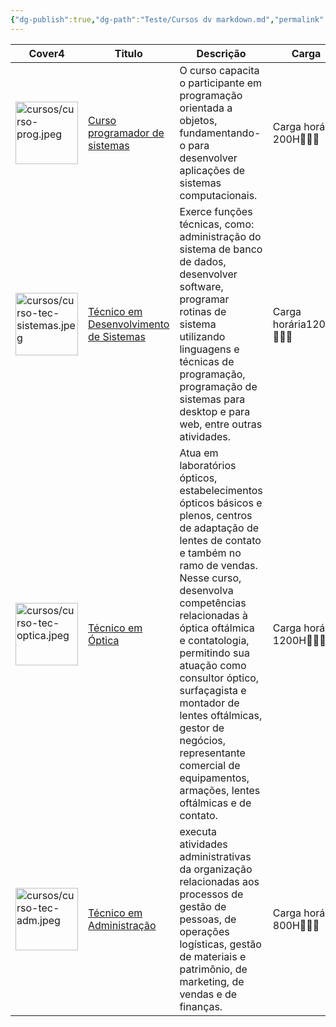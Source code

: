 ```yaml
---
{"dg-publish":true,"dg-path":"Teste/Cursos dv markdown.md","permalink":"/teste/cursos-dv-markdown/","title":"Cursos dv markdown","metatags":{"description":"cursos dataview"},"hideInGraph":true,"contentClasses":"cards","tags":["teste/nao-funciona","cards"],"updated":"2025-04-03T08:53:46.532-03:00"}
---
```



<div><table class="dataview table-view-table"><thead class="table-view-thead"><tr class="table-view-tr-header"><th class="table-view-th"><span>Cover</span><span class="dataview small-text">4</span></th><th class="table-view-th"><span>Titulo</span></th><th class="table-view-th"><span>Descrição</span></th><th class="table-view-th"><span>Carga</span></th><th class="table-view-th"><span>Series</span></th><th class="table-view-th"><span>Inscrição</span></th></tr></thead><tbody class="table-view-tbody"><tr><td><img alt="cursos/curso-prog.jpeg" src="app://2410051a7c2d4f8d054ca0b42a897225bfb9/C:/Users/jocil/github/obsidian-estudos/cursos/curso-prog.jpeg?1743348383716" width="100"></td><td><span><a data-tooltip-position="top" aria-label="cursos/Curso programador de sistemas.md" data-href="cursos/Curso programador de sistemas.md" href="cursos/Curso programador de sistemas.md" class="internal-link" target="_blank" rel="noopener nofollow">Curso programador de sistemas</a></span></td><td><span>O curso capacita o participante em programação orientada a objetos, fundamentando-o para desenvolver aplicações de sistemas computacionais.</span></td><td><span>Carga horária 200H👨🏻‍💻</span></td><td><span>teste #2</span></td><td><span>Inscrições via <a data-tooltip-position="top" aria-label="https://psg.ce.senac.br/oportunidade/programador-de-sistemas-2/" rel="noopener nofollow" class="external-link" href="https://psg.ce.senac.br/oportunidade/programador-de-sistemas-2/" target="_blank">link ⬇</a></span></td></tr><tr><td><img alt="cursos/curso-tec-sistemas.jpeg" src="app://2410051a7c2d4f8d054ca0b42a897225bfb9/C:/Users/jocil/github/obsidian-estudos/cursos/curso-tec-sistemas.jpeg?1743346750107" width="100"></td><td><span><a data-tooltip-position="top" aria-label="cursos/Técnico em Desenvolvimento de Sistemas.md" data-href="cursos/Técnico em Desenvolvimento de Sistemas.md" href="cursos/Técnico em Desenvolvimento de Sistemas.md" class="internal-link" target="_blank" rel="noopener nofollow">Técnico em Desenvolvimento de Sistemas</a></span></td><td><span>Exerce funções técnicas, como: administração do sistema de banco de dados, desenvolver software, programar rotinas de sistema utilizando linguagens e técnicas de programação, programação de sistemas para desktop e para web, entre outras atividades.</span></td><td><span>Carga horária1200H👨🏻‍💻</span></td><td><span>N/A</span></td><td><span>Inscrições presenciais ou <a data-tooltip-position="top" aria-label="https://cursos.ce.senac.br/produto/tecnico-em-desenvolvimento-de-sistemas-sobral-noite-2025-12-67/" rel="noopener nofollow" class="external-link" href="https://cursos.ce.senac.br/produto/tecnico-em-desenvolvimento-de-sistemas-sobral-noite-2025-12-67/" target="_blank">link ⬇</a></span></td></tr><tr><td><img alt="cursos/curso-tec-optica.jpeg" src="app://2410051a7c2d4f8d054ca0b42a897225bfb9/C:/Users/jocil/github/obsidian-estudos/cursos/curso-tec-optica.jpeg?1743348341465" width="100"></td><td><span><a data-tooltip-position="top" aria-label="cursos/Técnico em Óptica.md" data-href="cursos/Técnico em Óptica.md" href="cursos/Técnico em Óptica.md" class="internal-link" target="_blank" rel="noopener nofollow">Técnico em Óptica</a></span></td><td><span>Atua em laboratórios ópticos, estabelecimentos ópticos básicos e plenos, centros de adaptação de lentes de contato e também no ramo de vendas. Nesse curso, desenvolva competências relacionadas à óptica oftálmica e contatologia, permitindo sua atuação como consultor óptico, surfaçagista e montador de lentes oftálmicas, gestor de negócios, representante comercial de equipamentos, armações, lentes oftálmicas e de contato.</span></td><td><span>Carga horária 1200H👩🏻‍⚕</span></td><td><span>N/A</span></td><td><span>Inscrições presenciais ou <a data-tooltip-position="top" aria-label="https://cursos.ce.senac.br/produto/tecnico-em-optica-sobral-noite-2025-12-64/" rel="noopener nofollow" class="external-link" href="https://cursos.ce.senac.br/produto/tecnico-em-optica-sobral-noite-2025-12-64/" target="_blank">link ⬇</a></span></td></tr><tr><td><img alt="cursos/curso-tec-adm.jpeg" src="app://2410051a7c2d4f8d054ca0b42a897225bfb9/C:/Users/jocil/github/obsidian-estudos/cursos/curso-tec-adm.jpeg?1743348361502" width="100"></td><td><span><a data-tooltip-position="top" aria-label="cursos/Técnico em Administração.md" data-href="cursos/Técnico em Administração.md" href="cursos/Técnico em Administração.md" class="internal-link" target="_blank" rel="noopener nofollow">Técnico em Administração</a></span></td><td><span>executa atividades administrativas da organização relacionadas aos processos de gestão de pessoas, de operações logísticas, gestão de materiais e patrimônio, de marketing, de vendas e de finanças.</span></td><td><span>Carga horária 800H👨🏻‍💻</span></td><td><span>N/A</span></td><td><span>Inscrições presenciais ou <a data-tooltip-position="top" aria-label="https://cursos.ce.senac.br/produto/tecnico-em-administracao-sobral-noite-2025-12-66/" rel="noopener nofollow" class="external-link" href="https://cursos.ce.senac.br/produto/tecnico-em-administracao-sobral-noite-2025-12-66/" target="_blank">link ⬇</a></span></td></tr></tbody></table></div>
